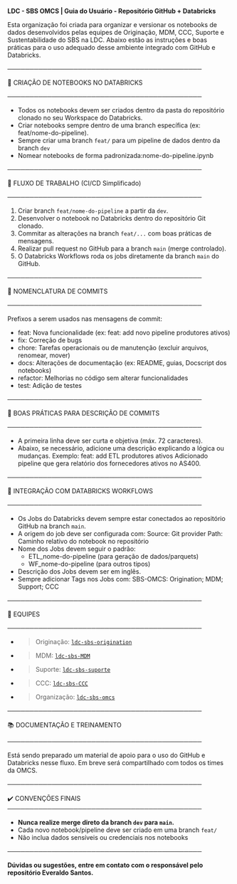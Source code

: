 **LDC - SBS OMCS | Guia do Usuário - Repositório GitHub + Databricks**

Esta organização foi criada para organizar e versionar os notebooks de dados desenvolvidos pelas equipes de Originação, MDM, CCC, Suporte e Sustentabilidade do SBS na LDC. Abaixo estão as instruções e boas práticas para o uso adequado desse ambiente integrado com GitHub e Databricks.

────────────────────────────────────────────

📁 CRIAÇÃO DE NOTEBOOKS NO DATABRICKS

────────────────────────────────────────────
- Todos os notebooks devem ser criados dentro da pasta do repositório clonado no seu Workspace do Databricks.
- Criar notebooks sempre dentro de uma branch específica (ex: feat/nome-do-pipeline).
- Sempre criar uma branch `feat/` para um pipeline de dados dentro da branch `dev`
- Nomear notebooks de forma padronizada:nome-do-pipeline.ipynb

────────────────────────────────────────────

🌿 FLUXO DE TRABALHO (CI/CD Simplificado)

────────────────────────────────────────────
1. Criar branch `feat/nome-do-pipeline` a partir da `dev`.
2. Desenvolver o notebook no Databricks dentro do repositório Git clonado.
3. Commitar as alterações na branch `feat/...` com boas práticas de mensagens.
4. Realizar pull request no GitHub para a branch `main` (merge controlado).
5. O Databricks Workflows roda os jobs diretamente da branch `main` do GitHub.

────────────────────────────────────────────

📝 NOMENCLATURA DE COMMITS

────────────────────────────────────────────

Prefixos a serem usados nas mensagens de commit:
- feat: Nova funcionalidade (ex: feat: add novo pipeline produtores ativos)
- fix: Correção de bugs
- chore: Tarefas operacionais ou de manutenção (excluir arquivos, renomear, mover)
- docs: Alterações de documentação (ex: README, guias, Docscript dos notebooks)
- refactor: Melhorias no código sem alterar funcionalidades
- test: Adição de testes

────────────────────────────────────────────

🧾 BOAS PRÁTICAS PARA DESCRIÇÃO DE COMMITS

────────────────────────────────────────────
- A primeira linha deve ser curta e objetiva (máx. 72 caracteres).
- Abaixo, se necessário, adicione uma descrição explicando a lógica ou mudanças.
Exemplo:
feat: add ETL produtores ativos
Adicionado pipeline que gera relatório dos fornecedores ativos no AS400.

────────────────────────────────────────────

🔄 INTEGRAÇÃO COM DATABRICKS WORKFLOWS

────────────────────────────────────────────
- Os Jobs do Databricks devem sempre estar conectados ao repositório GitHub na branch `main`.
- A origem do job deve ser configurada com:
  Source: Git provider
  Path: Caminho relativo do notebook no repositório
- Nome dos Jobs devem seguir o padrão:
  - ETL_nome-do-pipeline (para geração de dados/parquets)
  - WF_nome-do-pipeline (para outros tipos)
- Descrição dos Jobs devem ser em inglês.
- Sempre adicionar Tags nos Jobs com:
  SBS-OMCS: Origination; MDM; Support; CCC

────────────────────────────────────────────

👥 EQUIPES

────────────────────────────────────────────
- > Originação: [`ldc-sbs-origination`](https://github.com/ldc-sbs-omcs/origination-data-pipelines)
- > MDM: [`ldc-sbs-MDM`](https://github.com/ldc-sbs-omcs/MDM-data-pipelines)
- > Suporte: [`ldc-sbs-suporte`](https://github.com/ldc-sbs-omcs/suporte-data-pipelines)
- > CCC: [`ldc-sbs-CCC`](https://github.com/ldc-sbs-omcs/CCC-data-pipelines)
- > Organização: [`ldc-sbs-omcs`](https://github.com/ldc-sbs-omcs)

────────────────────────────────────────────

📚 DOCUMENTAÇÃO E TREINAMENTO

────────────────────────────────────────────

Está sendo preparado um material de apoio para o uso do GitHub e Databricks nesse fluxo. Em breve será compartilhado com todos os times da OMCS.

────────────────────────────────────────────

✔️ CONVENÇÕES FINAIS
────────────────────────────────────────────
- **Nunca realize merge direto da branch `dev` para `main`.**
- Cada novo notebook/pipeline deve ser criado em uma branch `feat/`
- Não inclua dados sensíveis ou credenciais nos notebooks

────────────────────────────────────────────

**Dúvidas ou sugestões, entre em contato com o responsável pelo repositório Everaldo Santos.**
